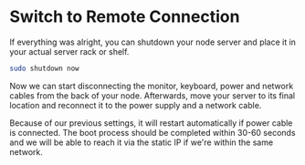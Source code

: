 # Switch to Remote Connection

If everything was alright, you can shutdown your node server and place it in your actual server rack or shelf.

```sh
sudo shutdown now
```

Now we can start disconnecting the monitor, keyboard, power and network cables from the back of your node. Afterwards, move your server to its final location and reconnect it to the power supply and a network cable.

Because of our previous settings, it will restart automatically if power cable is connected. The boot process should be completed within 30-60 seconds and we will be able to reach it via the static IP if we're within the same network.
